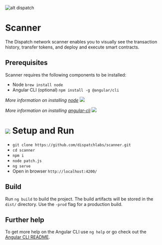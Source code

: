 ![alt dispatch](https://www.dispatchlabs.io/wp-content/uploads/2018/12/Dispatch_Logo.png)

# Scanner
The Dispatch network scanner enables you to visually see the transaction history, transfer tokens, and deploy and execute  smart contracts.

## Prerequisites
Scanner requires the following components to be installed:
- Node `brew install node` 
- Angular CLI (optional)  `npm install -g @angular/cli`

*More information on installing [node](https://nodejs.org/en/download/package-manager/)* ![](https://storage.googleapis.com/material-icons/external-assets/v4/icons/svg/ic_launch_black_18px.svg)

*More information on installing [angular-cli](https://github.com/angular/angular-cli)* ![](https://storage.googleapis.com/material-icons/external-assets/v4/icons/svg/ic_launch_black_18px.svg)

# ![](https://storage.googleapis.com/material-icons/external-assets/v4/icons/svg/ic_directions_run_black_24px.svg) Setup and Run
- `git clone https://github.com/dispatchlabs/scanner.git`<br>
- `cd scanner`<br>
- `npm i`<br>
- `node patch.js`<br>
- `ng serve`<br>
- Open in browser `http://localhost:4200/`

## Build
Run `ng build` to build the project. The build artifacts will be stored in the `dist/` directory. Use the `-prod` flag for a production build.

## Further help
To get more help on the Angular CLI use `ng help` or go check out the [Angular CLI README](https://github.com/angular/angular-cli/blob/master/README.md).
